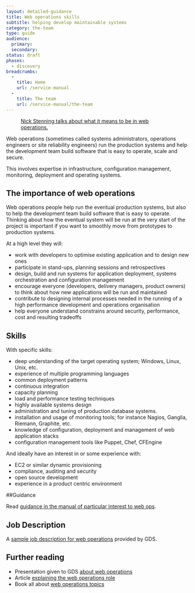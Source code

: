 ```yaml
---
layout: detailed-guidance
title: Web operations skills
subtitle: helping develop maintainable systems
category: the-team
type: guide
audience:
  primary:
  secondary:
status: draft
phases:
  - discovery
breadcrumbs:
  -
    title: Home
    url: /service-manual
  -
    title: The team
    url: /service-manual/the-team
---
```


<figure class="media-player-wrapper video"><a href="https://www.youtube.com/watch?v=qLR1LnxplAY">Nick Stenning talks about what it means to be in web operations.</a></figure>

Web operations (sometimes called systems administrators, operations engineers or site reliability engineers) run the production systems and help the development team build software that is easy to operate, scale and secure.

This involves expertise in infrastructure, configuration management, monitoring, deployment and operating systems.

## The importance of web operations

Web operations people help run the eventual production systems, but also to help the development team build software that is easy to operate. Thinking about how the eventual system will be run at the very start of the project is important if you want to smoothly move from prototypes to production systems.

At a high level they will:

* work with developers to optimise existing application and to design new ones
* participate in stand-ups, planning sessions and retrospectives
* design, build and run systems for application deployment, systems orchestration and configuration management
* encourage everyone (developers, delivery managers, product owners) to think about how new applications will be run and maintained
* contribute to designing internal processes needed in the running of a high performance development and operations organisation
* help everyone understand constrains around security, performance, cost and resulting tradeoffs

## Skills

With specific skills:

* deep understanding of the target operating system; Windows, Linux, Unix, etc.
* experience of multiple programming languages
* common deployment patterns
* continuous integration
* capacity planning
* load and performance testing techniques
* highly available systems design
* administration and tuning of production database systems.
* installation and usage of monitoring tools; for instance Nagios, Ganglia, Riemann, Graphite, etc.
* knowledge of configuration, deployment and management of web application stacks
* configuration management tools like Puppet, Chef, CFEngine

And ideally have an interest in or some experience with:

* EC2 or similar dynamic provisioning
* compliance, auditing and security
* open source development
* experience in a product centric environment

##Guidance

Read [guidance in the manual of particular interest to web ops](/service-manual/web-ops).

## Job Description

A [sample job description for web operations](/service-manual/the-team/recruitment/web-operations-jd.html) provided by GDS.

## Further reading

* Presentation given to GDS [about web operations](http://www.slideshare.net/garethr/web-operations)
* Article [explaining the web operations role](http://omniti.com/seeds/what-is-web-operations)
* Book all about [web operations topics](http://shop.oreilly.com/product/0636920000136.do)
